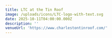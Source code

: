 ```yaml
---
title: LTC at the Tin Roof
image: /uploads/icons/LTC-logo-with-text.svg
date: 2025-10-11T04:00:00.000Z
description: ''
venueUrl: 'https://www.charlestontinroof.com/'
---
```


